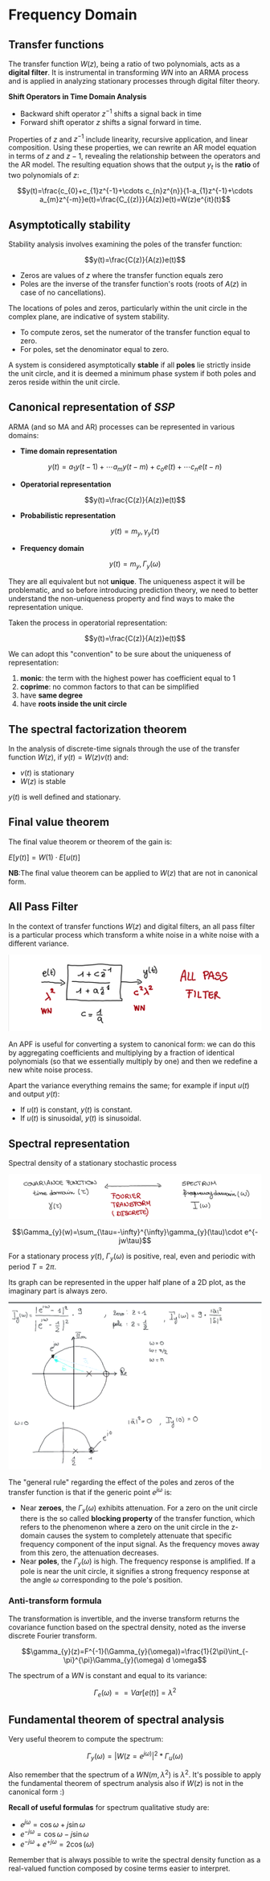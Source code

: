 # Frequency Domain

## Transfer functions 

The transfer function $W(z)$, being a ratio of two polynomials, acts as a **digital filter**. It is instrumental in transforming $WN$ into an ARMA process and is applied in analyzing stationary processes through digital filter theory. 

**Shift Operators in Time Domain Analysis**

- Backward shift operator $z^{-1}$  shifts a signal back in time
- Forward shift operator $z$  shifts a signal forward in time.

Properties of $z$ and $z^{-1}$ include linearity, recursive application, and linear composition. Using these properties, we can rewrite an AR model equation in terms of $z$ and $z-1$, revealing the relationship between the operators and the AR model.
The resulting equation shows that the output $y_t$ is the **ratio** of two polynomials of $z$:

$$y(t)=\frac{c_{0}+c_{1}z^{-1}+\cdots c_{n}z^{n}}{1-a_{1}z^{-1}+\cdots a_{m}z^{-m}}e(t)=\frac{C_{(z)}}{A(z)}e(t)=W(z)e^{it}(t)$$


## Asymptotically stability 

Stability analysis involves examining the poles of the transfer function:

$$y(t)=\frac{C(z)}{A(z)}e(t)$$

- Zeros are values of $z$ where the transfer function equals zero
- Poles are the inverse of the transfer function's roots (roots of $A(z)$ in case of no cancellations). 

The locations of poles and zeros, particularly within the unit circle in the complex plane, are indicative of system stability. 

-  To compute zeros, set the numerator of the transfer function equal to zero.
-  For poles, set the denominator equal to zero. 

A system is considered asymptotically **stable** if all **poles** lie strictly inside the unit circle, and it is deemed a minimum phase system if both poles and zeros reside within the unit circle.


## Canonical representation of $SSP$

ARMA (and so MA and AR) processes can be represented in various domains:

- **Time domain representation**

$$y(t)=a_1y(t-1)+\cdots a_my(t-m)+ c_o e(t)+\cdots c_ne(t-n)$$


- **Operatorial representation**

$$y(t)=\frac{C(z)}{A(z)}e(t)$$


- **Probabilistic representation**

$$y(t)= m_y,\gamma_y(\tau)$$


- **Frequency domain** 

$$y(t)=m_y,\Gamma_y(\omega)$$


They are all equivalent but not **unique**.
The uniqueness aspect it will be problematic, and so before introducing prediction theory, we need to better understand the non-uniqueness property and find ways to make the representation unique.

Taken the process in operatorial representation:

$$y(t)=\frac{C(z)}{A(z)}e(t)$$


We can adopt this "convention" to be sure about the uniqueness of representation:

1) **monic**: the term with the highest power has coefficient equal to $1$
2) **coprime**: no common factors to that can be simplified
3) have **same degree**
4) have **roots inside the unit circle**

## The spectral factorization theorem

In the analysis of discrete-time signals through the use of the transfer function $W(z)$, if $y(t)=W(z)v(t)$ and: 

- $v(t)$ is stationary
- $W(z)$ is stable 

$y(t)$ is well defined and stationary.

## Final value theorem 

The final value theorem or theorem of the gain is:

$E[y(t)]=W(1) \cdot E[u(t)]$

**NB**:The final value theorem can be applied to $W(z)$ that are not in canonical form.

## All Pass Filter

In the context of transfer functions $W(z)$ and digital filters, an all pass filter is a particular process which transform a white noise in a white noise with a different variance.  

![](images/Pasted%20image%2020240320162330.png)

An APF is useful for converting a system to canonical form: we can do this by aggregating coefficients and multiplying by a fraction of identical polynomials (so that we essentially multiply by one) and then we redefine a new white noise process. 

Apart the variance everything remains the same; for example if input $u(t)$ and output $y(t)$:
- If $u(t)$ is constant, $y(t)$ is constant.
- If $u(t)$ is sinusoidal, $y(t)$ is sinusoidal.

## Spectral representation


Spectral density of a stationary stochastic process

![](images/Pasted%20image%2020240320164139.png)

$$\Gamma_{y}(w)=\sum_{\tau=-\infty}^{\infty}\gamma_{y}(\tau)\cdot e^{-jw\tau}$$

For a stationary process $y(t)$, $\Gamma_y(\omega)$ is positive, real, even and periodic with period $T = 2\pi$.

Its graph can be represented in the upper half plane of a 2D plot, as the imaginary part is always zero.

![](images/Pasted%20image%2020240320183408.png)

The "general rule" regarding the effect of the poles and zeros of the transfer function is that if the generic point $e^{j\omega}$ is:

- Near **zeroes**, the $\Gamma _y (\omega)$ exhibits attenuation. For a zero on the unit circle there is the so called **blocking property** of the transfer function, which refers to the phenomenon where a zero on the unit circle in the z-domain causes the system to completely attenuate that specific frequency component of the input signal. As the frequency moves away from this zero, the attenuation decreases.
- Near **poles**, the $\Gamma _y (\omega)$ is high. The frequency response is amplified. If a pole is near the unit circle, it signifies a strong frequency response at the angle $\omega$ corresponding to the pole's position. 

### Anti-transform formula

The transformation is invertible, and the inverse transform returns the covariance function based on the spectral density, noted as the inverse discrete Fourier transform. 

$$\gamma_{y}(z)=F^{-1}(\Gamma_{y}(\omega))=\frac{1}{2\pi}\int_{-\pi}^{\pi}\Gamma_{y}(\omega) d \omega$$



The spectrum of a $WN$ is constant and equal to its variance:

$$\Gamma_{e}(\omega)==Var[e(t)]=\lambda^{2}$$




## Fundamental theorem of spectral analysis 


Very useful theorem to compute the spectrum:

$$\Gamma_{y}(\omega)=|W(z=e^{j\omega)}|^2*\Gamma_{u}(\omega)$$

Also remember that the spectrum of a $WN(m,\lambda^2)$ is $\lambda^2$. 
It's possible to apply the fundamental theorem of spectrum analysis also if $W(z)$ is not in the canonical form :)

**Recall of useful formulas** for spectrum qualitative study are:

- $e^{j\omega } =\cos \omega +j \sin \omega$
- $e^{-j\omega }=\cos \omega -j\sin \omega$
- $e^{-j\omega}+e^{+j\omega}=2\cos(\omega)$

Remember that is always possible to write the spectral density function as a real-valued function composed by cosine terms easier to interpret.



